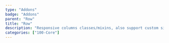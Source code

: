 ```yaml
---
type: "Addons"
badge: "Addons"
parent: "Row"
title: "Row"
description: "Responsive columns classes/mixins, also support custom size."
categories: ["100-Core"]
---
```

